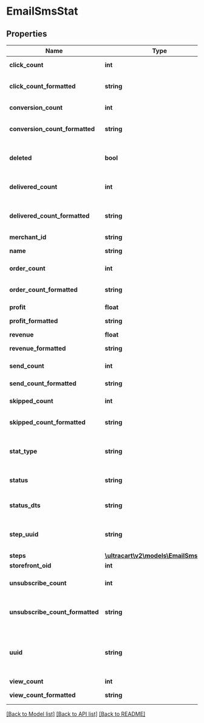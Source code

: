 # EmailSmsStat

## Properties
Name | Type | Description | Notes
------------ | ------------- | ------------- | -------------
**click_count** | **int** | Count of clicked emails | [optional] 
**click_count_formatted** | **string** | Count of clicked emails, formatted | [optional] 
**conversion_count** | **int** | Count of conversions | [optional] 
**conversion_count_formatted** | **string** | Count of conversions, formatted | [optional] 
**deleted** | **bool** | True if campaign/flow has been archived | [optional] 
**delivered_count** | **int** | Count of delivered emails | [optional] 
**delivered_count_formatted** | **string** | Count of delivered emails, formatted | [optional] 
**merchant_id** | **string** | Merchant ID | [optional] 
**name** | **string** | List or segment name | [optional] 
**order_count** | **int** | Count of orders | [optional] 
**order_count_formatted** | **string** | Count of orders, formatted | [optional] 
**profit** | **float** | Profit | [optional] 
**profit_formatted** | **string** | Profit, formatted | [optional] 
**revenue** | **float** | Revenue | [optional] 
**revenue_formatted** | **string** | Revenue, formatted | [optional] 
**send_count** | **int** | Count of emails sent | [optional] 
**send_count_formatted** | **string** | Count of emails sent, formatted | [optional] 
**skipped_count** | **int** | Count of skipped emails | [optional] 
**skipped_count_formatted** | **string** | Count of skipped emails, formatted | [optional] 
**stat_type** | **string** | Campaign, Flow or None (for anything else) | [optional] 
**status** | **string** | Status of campaign or flow | [optional] 
**status_dts** | **string** | Status dts of campaign or flow | [optional] 
**step_uuid** | **string** | Step UUID if the statistics are at the step/email level | [optional] 
**steps** | [**\ultracart\v2\models\EmailSmsStat[]**](EmailSmsStat.md) |  | [optional] 
**storefront_oid** | **int** | Storefront oid | [optional] 
**unsubscribe_count** | **int** | Count of emails classified as unsubscribe | [optional] 
**unsubscribe_count_formatted** | **string** | Count of emails classified as unsubscribe, formatted | [optional] 
**uuid** | **string** | List/Segment uuid, or Flow/Campaign uuid depending on level of stat aggregation. | [optional] 
**view_count** | **int** | Count of views | [optional] 
**view_count_formatted** | **string** | Count of views, formatted | [optional] 

[[Back to Model list]](../README.md#documentation-for-models) [[Back to API list]](../README.md#documentation-for-api-endpoints) [[Back to README]](../README.md)


